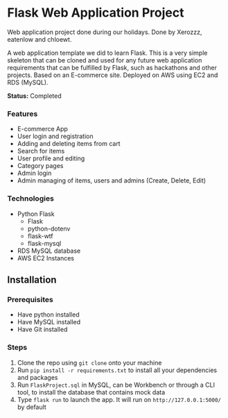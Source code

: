 # Flask Web Application Project
Web application project done during our holidays. Done by Xerozzz, eatenlow and chloewt.

A web application template we did to learn Flask. This is a very simple skeleton that can be cloned and used for any future web application requirements that can be fulfilled by Flask, such as hackathons and other projects. Based on an E-commerce site. Deployed on AWS using EC2 and RDS (MySQL).

<b>Status:</b> Completed

### Features
- E-commerce App
- User login and registration
- Adding and deleting items from cart
- Search for items
- User profile and editing
- Category pages
- Admin login
- Admin managing of items, users and admins (Create, Delete, Edit)

### Technologies
- Python Flask
    - Flask
    - python-dotenv
    - flask-wtf
    - flask-mysql
- RDS MySQL database
- AWS EC2 Instances

## Installation
### Prerequisites
- Have python installed
- Have MySQL installed 
- Have Git installed

### Steps
1. Clone the repo using `git clone` onto your machine
2. Run `pip install -r requirements.txt` to install all your dependencies and packages
3. Run `FlaskProject.sql` in MySQL, can be Workbench or through a CLI tool, to install the database that contains mock data
4. Type `flask run` to launch the app. It will run on `http://127.0.0.1:5000/` by default